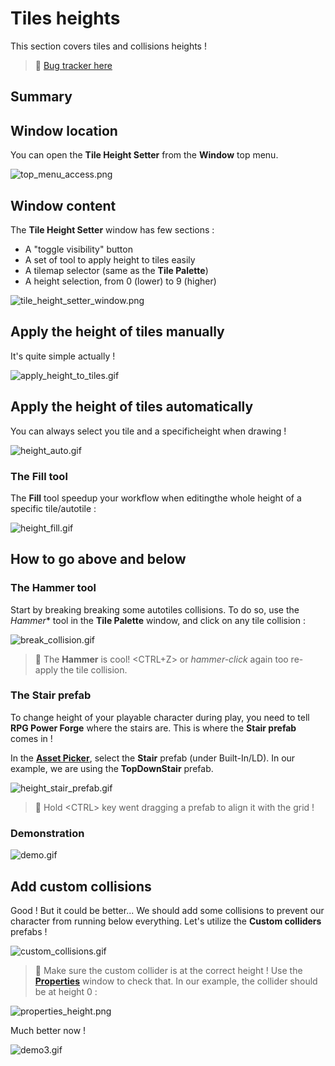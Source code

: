 # Tiles heights

This section covers tiles and collisions heights ! 

> 🐞 [Bug tracker here](https://trello.com/b/PIzgsYov/rpg-power-forge-road-map)

## Summary

## Window location

You can open the **Tile Height Setter** from the **Window** top menu.

![top_menu_access.png](./../media/heights/top_menu_access.png)


## Window content

The **Tile Height Setter** window has few sections :
* A "toggle visibility" button
* A set of tool to apply height to tiles easily
* A tilemap selector (same as the **Tile Palette**)
* A height selection, from 0 (lower) to 9 (higher)

![tile_height_setter_window.png](./../media/heights/tile_height_setter_window.png)


## Apply the height of tiles manually

It's quite simple actually !

![apply_height_to_tiles.gif](./../media/heights/apply_height_to_tiles.gif)


## Apply the height of tiles automatically

You can always select you tile and a specificheight when drawing !

![height_auto.gif](./../media/heights/height_auto.gif)

### The Fill tool

The **Fill** tool speedup your workflow when editingthe whole height of a specific tile/autotile :

![height_fill.gif](./../media/heights/height_fill.gif)

## How to go above and below

### The Hammer tool

Start by breaking breaking some autotiles collisions. To do so, use the *Hammer** tool in the **Tile Palette** window, and click on any tile collision :

![break_collision.gif](./../media/heights/break_collision.gif)

> 🐲 The **Hammer** is cool! \<CTRL+Z\> or *hammer-click* again too re-apply the tile collision.

### The **Stair** prefab

To change height of your playable character during play, you need to tell **RPG Power Forge** where the stairs are. This is where the **Stair prefab** comes in !

In the **[Asset Picker](./place_props.md)**, select the **Stair** prefab (under Built-In/LD). In our example, we are using the **TopDownStair** prefab.

![height_stair_prefab.gif](./../media/heights/height_stair_prefab.gif)

> 🐲 Hold \<CTRL\> key went dragging a prefab to align it with the grid !

### Demonstration

![demo.gif](./../media/heights/demo.gif)

## Add custom collisions

Good ! But it could be better... We should add some collisions to prevent our character from running below everything. Let's utilize the **Custom colliders** prefabs !

![custom_collisions.gif](./../media/heights/custom_collisions.gif)

> 🐲 Make sure the custom collider is at the correct height ! Use the **[Properties](./properties.md)** window to check that. In our example, the collider should be at height 0 :

![properties_height.png](./../media/heights/properties_height.png)

Much better now !

![demo3.gif](./../media/heights/demo3.gif)
